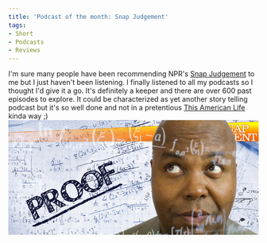 ```yaml
---
title: 'Podcast of the month: Snap Judgement'
tags:
- Short
- Podcasts
- Reviews
---
```


I'm sure many people have been recommending NPR's 
[Snap Judgement](http://snapjudgment.org) to me but I just haven't been listening. I finally listened to all my podcasts so I thought I'd give it a go. It's definitely a keeper and there are over 600 past episodes to explore. 
It could be characterized as yet another story telling podcast but it's so well done and not in a pretentious 
[This American Life](http://www.thisamericanlife.org) kinda way ;) 
![](/images/static_52001c0be4b09bc7c9f838c9_52224ed3e4b0ba9919a3e0e1_552453cfe4b0445bac75a714_1428444112939__img.jpg)
